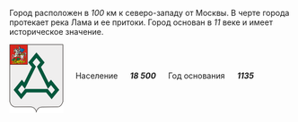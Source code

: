 <!--2021-10-23 01:33:04-->
Город расположен в *100* км к северо-западу от Москвы. 
В черте города протекает река Лама и ее притоки.
Город основан в *11* веке и имеет историческое значение.

<img src="Volokolamsk.png" align="middle" width="96px"> &emsp; 
Население &emsp; ***18 500*** &emsp;
Год основания &emsp; ***1135***